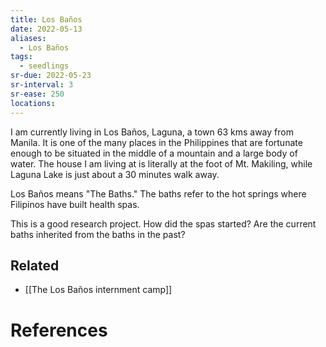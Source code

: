 ```yaml
---
title: Los Baños
date: 2022-05-13
aliases:
  - Los Baños
tags:
  - seedlings
sr-due: 2022-05-23
sr-interval: 3
sr-ease: 250
locations: 
---
```

I am currently living in Los Baños, Laguna, a town 63 kms away from Manila. It is one of the many places in the Philippines that are fortunate enough to be situated in the middle of a mountain and a large body of water. The house I am living at is literally at the foot of Mt. Makiling, while Laguna Lake is just about a 30 minutes walk away.

Los Baños means "The Baths." The baths refer to the hot springs where Filipinos have built health spas.

This is a good research project. How did the spas started? Are the current baths inherited from the baths in the past?
## Related

- [[The Los Baños internment camp]]

# References

